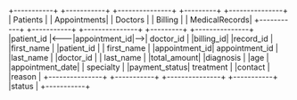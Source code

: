 +-----------+    +-----------+    +---------------+    +---------+    +---------------+
| Patients  |    | Appointments|    |   Doctors     |    | Billing |    | MedicalRecords|
+-----------+    +-----------+    +---------------+    +---------+    +---------------+
|patient_id |<---|appointment_id|-->| doctor_id     |    |billing_id|    |record_id      |
|first_name |    |patient_id    |   | first_name    |    |appointment_id| appointment_id |
|last_name  |    |doctor_id     |   | last_name     |    |total_amount|  |diagnosis      |
|age        |    |appointment_date| | specialty     |    |payment_status| treatment      |
|contact    |    |reason        |   +---------------+    +-----------+  +---------------+
+-----------+    |status        |
                 +-----------+
